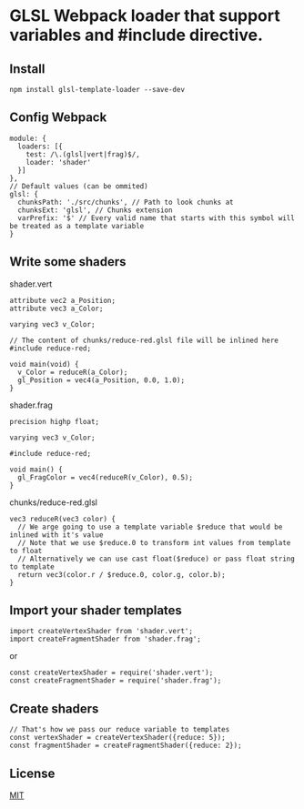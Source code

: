 # GLSL Webpack loader that support variables and #include directive.

## Install
```npm install glsl-template-loader --save-dev```

## Config Webpack
```
module: {
  loaders: [{
    test: /\.(glsl|vert|frag)$/,
    loader: 'shader'
  }]
},
// Default values (can be ommited)
glsl: {
  chunksPath: './src/chunks', // Path to look chunks at
  chunksExt: 'glsl', // Chunks extension
  varPrefix: '$' // Every valid name that starts with this symbol will be treated as a template variable
}
```

## Write some shaders
shader.vert
```
attribute vec2 a_Position;
attribute vec3 a_Color;

varying vec3 v_Color;

// The content of chunks/reduce-red.glsl file will be inlined here
#include reduce-red;

void main(void) {
  v_Color = reduceR(a_Color);
  gl_Position = vec4(a_Position, 0.0, 1.0);
}
```
shader.frag
```
precision highp float;

varying vec3 v_Color;

#include reduce-red;

void main() {
  gl_FragColor = vec4(reduceR(v_Color), 0.5);
}
```
chunks/reduce-red.glsl
```
vec3 reduceR(vec3 color) {
  // We arge going to use a template variable $reduce that would be inlined with it's value
  // Note that we use $reduce.0 to transform int values from template to float
  // Alternatively we can use cast float($reduce) or pass float string to template
  return vec3(color.r / $reduce.0, color.g, color.b);
}
```

## Import your shader templates
```
import createVertexShader from 'shader.vert';
import createFragmentShader from 'shader.frag';
```
or
```
const createVertexShader = require('shader.vert');
const createFragmentShader = require('shader.frag');
```

## Create shaders
```
// That's how we pass our reduce variable to templates
const vertexShader = createVertexShader({reduce: 5});
const fragmentShader = createFragmentShader({reduce: 2});
```

## License
[MIT](http://www.opensource.org/licenses/mit-license.php)
